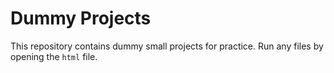# Dummy Projects
This repository contains dummy small projects for practice.
Run any files by opening the `html` file.
